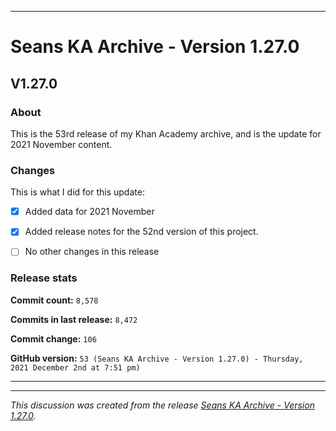 ***

# Seans KA Archive - Version 1.27.0

## V1.27.0

### About

This is the 53rd release of my Khan Academy archive, and is the update for 2021 November content. <!-- This is a follow-up to the first 2021 November monthly release. !-->

### Changes

This is what I did for this update:

<!--
- [x] Deleted all `IGNORE.md` files for October 2021 (deleted `93` `IGNORE.md` files)
!-->

- [x] Added data for 2021 November

- [x] Added release notes for the 52nd version of this project.

<!-- - [x] Added data for 2021 September !-->

- [ ] No other changes in this release

### Release stats

**Commit count:** `8,578`

**Commits in last release:** `8,472`

**Commit change:** `106`

**GitHub version:** `53 (Seans KA Archive - Version 1.27.0) - Thursday, 2021 December 2nd at 7:51 pm)`

***


<hr /><em>This discussion was created from the release <a href='https://github.com/seanpm2001/KhanAcademyData_u-Seanwallawallaofficial/releases/tag/V1.27.0'>Seans KA Archive - Version 1.27.0</a>.</em>
